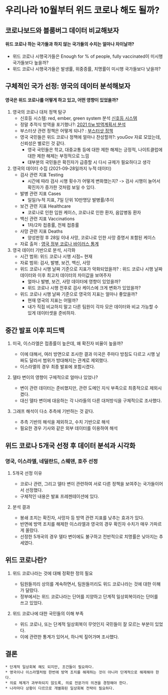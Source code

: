 # 우리나라 10월부터 위드 코로나 해도 될까?
## 코로나보드와 블룸버그 데이터 비교해보자
#### 위드 코로나 하는 국가들과 하지 않는 국가들의 수치는 얼마나 차이날까?
* 위드 코로나 시행국가들은 Enough for % of people, fully vaccinated이 미시행 국가들보다 높을까?
* 위드 코로나 시행국가들은 발생률, 위중증률, 치명률이 미시행 국가들보다 낮을까?
## 구체적인 국가 선정: 영국의 데이터 분석해보자
#### 영국은 위드 코로나를 어떻게 하고 있고, 어떤 영향이 있었을까?

1. 영국의 코로나 대처 정책 탐구
    * 신호등 시스템: red, ember, green system 분석 [신호등 시스템](https://www.gov.uk/guidance/red-amber-and-green-list-rules-for-entering-england)
    * 정말 추적식 방역을 포기했나?: [2021 f/w 방역계획서 분석](https://www.gov.uk/government/publications/covid-19-response-autumn-and-winter-plan-2021/covid-19-response-autumn-and-winter-plan-2021#introduction)
    * 부스터샷 관련 정책은 어떻게 되나? : [부스터샷 정책](https://www.nhs.uk/conditions/coronavirus-covid-19/coronavirus-vaccination/coronavirus-booster-vaccine/)
    * 영국 국민들은 위드 코로나 정책에 얼마나 찬성할까?: youGov 자료 모았는데, 신뢰성은 별로인 것 같다.
        + 영국 국민들은 학교, 대중교통 등에 대한 제한 해제는 긍정적, 나이트클럽에 대한 제한 해제는 부정적으로 느낌
        + 대부분의 국민들은 확진자가 급증할 시 다시 규제가 필요하다고 생각
2. 영국의 데이터 수집 (2021-09-28일까지 누적 데이터)
    * 검사 관련 지표 Testing
        + 시간에 따라 검사 시행 횟수가 어떻게 변화했는지? -> 검사 시행이 늘어서 확진자가 증가한 것처럼 보일 수 있다.
    * 발병 관련 지표 Cases
        + 일일/누적 지표, 7일 단위 10만명당 발병률/추이
    * 보건 관련 지표 Healthcare
        + 코로나로 인한 입원 케이스, 코로나로 인한 환자, 음압병동 환자
    * 백신 관련 지표 Vaccinations
        + 1차/2차 접종률, 전체 접종률
    * 사망 관련 지표 Deaths
        + 양성판정 후 28일 이내 사망, 코로나로 인한 사망 증명서 포함된 케이스
    * 자료 출처 : [영국 정부 코로나 바이러스 통계](https://coronavirus.data.gov.uk/details/)
3. 영국 데이터 기반으로 분석, 시각화
    * 시간 범위: 위드 코로나 시행 시점~ 현재
    * 자료 범위: 검사, 발병, 보건, 백신, 사망
    * 위드 코로나 시행 날짜 기준으로 지표가 악화되었을까? : 위드 코로나 시행 날짜 데이터와 이후 최고치 데이터의 차이값을 보여주자
        + 얼마나 발병, 보건, 사망 데이터에 영향이 있었을까?
        + 위드 코로나 시행 전후로 검사 케이스에 크게 변화가 있었을까?
    * 위드 코로나 시행 날짜 기준으로 영국의 지표는 얼마나 좋았을까?
        + 현재 영국의 지표는 어떨까?
        + 내가 직접 비교하지 말고 다른 팀원이 각자 모은 데이터와 비교 가능할 수 있게 데이터셋을 준비하자.

## 중간 발표 이후 피드백

1. 미국, 이스라엘은 접종률이 높은데, 왜 확진자 비율이 높을까?
    * 이에 대해서, 여러 방면으로 조사한 결과 미국은 주마다 방침도 다르고 시행 날짜도 달라서 범위가 방대해지는 관계로 제외했다.
    * 이스라엘의 경우 최종 발표에 포함시켰다.

2. 델타 변이의 영향이 구체적으로 얼마나 있었나?
    * 변이 관련 데이터는 준비했지만, 관련 도메인 지식 부족으로 최종적으로 제외시켰다.
    * 대신 델타 변이에 대응하는 각 나라들의 다른 대처방식을 구체적으로 조사했다.

3. 그래프 해석이 다소 추측에 기반하는 것 같다.
    * 추측 기반의 해석을 제외하고, 수치 기반으로 해석
    * 필요한 경우 기사와 같은 외부 데이터를 이용하여 해석

## 위드 코로나 5개국 선정 후 데이터 분석과 시각화

### 영국, 이스라엘, 네덜란드, 스웨덴, 호주 선정

1. 5개국 선정 이유
    * 코로나 관련, 그리고 델타 변이 관련하여 서로 다른 정책을 보여주는 국가들이어서 선정했다.
    * 구체적인 내용은 발표 프레젠테이션에 있다.

2. 분석 결과
    * 봉쇄 조치는 확진자, 사망자 등 방역 관련 지표를 낮추는 효과가 있다.
    * 반면에 방역 조치를 해제한 이스라엘과 영국의 경우 확진자 수치가 매우 가파르게 올랐다.
    * 선정한 5개국의 경우 델타 변이에도 불구하고 전반적으로 치명률은 낮아지는 추세였다.

## 위드 코로나란?

1. 위드 코로나라는 것에 대해 정확한 정의 필요
    * 팀원들끼리 상의를 계속하면서, 팀원들끼리도 위드 코로나라는 것에 대한 이해가 달랐다.
    * 정부에서는 위드 코로나라는 단어를 지양하고 단계적 일상회복이라는 단어를 쓰고 있었다.

2. 위드 코로나에 대한 국민들의 이해 부족
    * 위드 코로나, 또는 단계적 일상회복이 무엇인지 국민들이 잘 모르는 부분이 있었다.
    * 이에 관련한 통계가 있어서, 하나씩 짚어가며 조사했다.

## 결론
    * 단계적 일상회복 해도 되지만, 조건들이 필요하다.
    * 영국이나 이스라엘처럼 한번에 방역 조치를 해제하는 것이 아니라 단계적으로 해제해야 한다.
    * 의료 체계가 과부하되지 않도록, 의료 전문가의 의견을 경청해야 한다.
    * 나라마다 상황이 다르므로 개별화된 일상회복 전략이 필요하다.